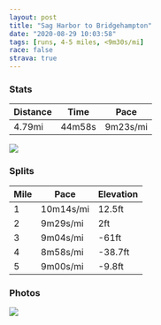 ```yaml
---
layout: post
title: "Sag Harbor to Bridgehampton"
date: "2020-08-29 10:03:58"
tags: [runs, 4-5 miles, <9m30s/mi]
race: false
strava: true
---
```


### Stats

| Distance | Time | Pace |
|----------|------|------|
|4.79mi|44m58s|9m23s/mi|

<img src='https://maps.googleapis.com/maps/api/staticmap?maptype=roadmap&path=enc:k|ayFp|rxLJBZOf@KfAMf@QJQPEXOHA^[`A_@JKTKHGHHCFEC?C\U`@KXSNGf@Af@UbAs@TKb@_@P]VUHSNONY?IZY|@Sd@SJCJOXIj@_@^C`Ai@ZKHOLKf@Or@[h@O\?h@WlAO\IV@RDH?RFl@Bp@?ZEr@BNB\R\LLBN?b@Gj@Od@?HCRKZYPK\GTK^I^Uv@[`Am@\Kj@_@XWb@}@BUPo@He@N_@BWTi@JKd@Qf@Y`AgANMLCn@y@Ra@J]LSh@q@De@Xm@Fc@d@m@Z{@FGH}@LU@MN_@d@m@JWZ]BI?GSU_Aw@SUZHj@VbAl@NDn@y@f@e@b@q@BSkA{B}AiCCK?]Fi@JYNeAEi@CwARqBQoAc@yBQo@WmAm@sBc@_CSg@E[@IGm@Cu@DcAn@kFHoAL}@HiAGsDBCBQ@SIu@?[Dq@Im@AwAEa@FiAGyBDSBaAb@aBSUQC?BNP^NXE`@QpDiAb@O`@KXC|@[j@Kf@O^GTO\IJMb@OTEjA_@fBUh@?x@IpACd@Gh@Cx@MnBDnBAn@BnACP@dAG\@RAfANh@?hAh@^H`@F`@A`@Wr@iARg@n@eANe@dCoE`@a@n@aAVk@Le@h@kANQH]n@q@RYPa@nAwAPa@T]lA}AXUN_@V[l@q@Vg@n@eAf@s@p@g@`@cAPOVc@\a@hA_B`@Yb@c@j@u@TSn@kAr@}@d@y@HGZ[p@gA`@_@~CqEb@c@HSjBmC^o@XYT_@^]Rm@r@}ALe@TgBP}@r@wALk@Fs@DMH[^w@H_@Ls@Ae@@ETs@`@w@?Im@{@KSs@s@yAqBw@aBS}A?YIYIo@]_B@MT}@z@a@^Uz@]`Bc@zB{@lA]`@UJU?e@eAgDGEG?qB`Aq@Ta@D&key=AIzaSyC1MId7bFpkLXNAaYhBSTb8jLyiSqzbDtM&size=800x800&markers=color:yellow|label:S|40.97494,-72.35545&markers=color:green|label:F|40.93891000000004,-72.30501999999987'>

### Splits

| Mile | Pace | Elevation |
|------|------|-----------|
|1|10m14s/mi|12.5ft|
|2|9m29s/mi|2ft|
|3|9m04s/mi|-61ft|
|4|8m58s/mi|-38.7ft|
|5|9m00s/mi|-9.8ft|

### Photos
<img src='https://dgtzuqphqg23d.cloudfront.net/MfPeCVyI_hfsGK5l4UGENDshoVhzYewS3WUtL33821A-768x576.jpg'>
